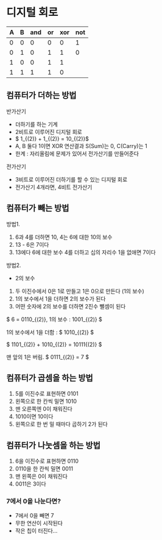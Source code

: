 # 디지털 회로

| A | B | and | or | xor | not | 
|---|---|-----|----|-----|-----|
| 0 | 0 |  0  |  0 |  0  |  1  |
| 0 | 1 |  0  |  1 |  1  |  0  |
| 1 | 0 |  0  |  1 |  1  |     |
| 1 | 1 |  1  |  1 |  0  |     |

## 컴퓨터가 더하는 방법

반가산기
- 더하기를 하는 기계
- 2비트로 이루어진 디지털 회로
- $ 1_{(2)} + 1_{(2)} = 10_{(2)}$
- A, B 둘다 1이면 XOR 연산결과 S(Sum)는 0, C(Carry)는 1
- 한계 : 자리올림에 문제가 있어서 전가산기를 만들어준다

전가산기
- 3비트로 이루어진 더하기를 할 수 있는 디지털 회로
- 전가산기 4개라면, 4비트 전가산기

## 컴퓨터가 빼는 방법

방법1.
1. 6과 4를 더하면 10, 4는 6에 대한 10의 보수
2. 13 - 6은 7이다
3. 13에다 6에 대한 보수 4를 더하고 십의 자리수 1을 없애면 7이다

방법2.
- 2의 보수
1. 두 이진수에서 0은 1로 만들고 1은 0으로 만든다 (1의 보수)
2. 1의 보수에서 1을 더하면 2의 보수가 된다
3. 어떤 숫자에 2의 보수를 더하면 2진수 뺄셈이 된다

$ 6 = 0110_{(2)}, 1의 보수 : 1001_{(2)} $

1의 보수에서 1을 더함 : $  1010_{(2)} $

$ 1101_{(2)} + 1010_{(2)} = 10111{(2)} $ 

맨 앞의 1은 버림. $ 0111_{(2)} = 7 $ 

## 컴퓨터가 곱셈을 하는 방법

1. 5를 이진수로 표현하면 0101
2. 왼쪽으로 한 칸씩 밀면 1010
3. 맨 오른쪽엔 0이 채워진다
4. 1010이면 10이다
5. 왼쪽으로 한 번 밀 때마다 곱하기 2가 된다

## 컴퓨터가 나눗셈을 하는 방법

1. 6을 이진수로 표현하면 0110
2. 0110을 한 칸씩 밀면 0011
3. 맨 왼쪽은 0이 채워진다
4. 0011은 3이다

### 7에서 0을 나눈다면?
- 7에서 0을 빼면 7
- 무한 연산이 시작된다
- 작은 칩이 터진다...